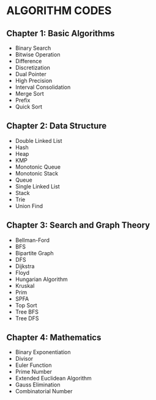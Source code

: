 # ALGORITHM CODES

## Chapter 1: Basic Algorithms

- Binary Search
- Bitwise Operation
- Difference
- Discretization
- Dual Pointer
- High Precision
- Interval Consolidation
- Merge Sort
- Prefix
- Quick Sort

## Chapter 2: Data Structure

- Double Linked List
- Hash
- Heap
- KMP
- Monotonic Queue
- Monotonic Stack
- Queue
- Single Linked List
- Stack
- Trie
- Union Find

## Chapter 3: Search and Graph Theory

- Bellman-Ford
- BFS
- Bipartite Graph
- DFS
- Dijkstra
- Floyd
- Hungarian Algorithm
- Kruskal
- Prim
- SPFA
- Top Sort
- Tree BFS
- Tree DFS

## Chapter 4: Mathematics

- Binary Exponentiation
- Divisor
- Euler Function
- Prime Number
- Extended Euclidean Algorithm
- Gauss Elimination
- Combinatorial Number